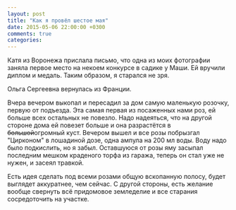 ```yaml
---
layout: post
title: "Как я провёл шестое мая"
date: 2015-05-06 22:00:00 +0300
comments: true
categories: 
---
```

Катя из Воронежа прислала письмо, что одна из моих фотографии заняла первое место на некоем конкурсе в садике у Маши. Ей вручили диплом и медаль. Таким образом, я старался не зря.

Ольга Сергеевна вернулась из Франции.

Вчера вечером выкопал и пересадил за дом самую маленькую розочку, первую от подъезда. Эта самая первая из посаженных нами роз, ей больше всех остальных не повезло. Надо надеяться, что на другой стороне дома ей повезет больше и она разрастётся в ~~большой~~огромный куст. Вечером вышел и все розы побрызгал "Цирконом" в лошадиной дозе, одна ампула на 200 мл воды. Воду надо было подкислить, но я забыл. Оставшуюся от розы яму засыпал последним мешком краденого торфа из гаража, теперь он стал уже не нужен, и засеял травкой.

Есть идея сделать под всеми розами общую вскопанную полосу, будет выглядет аккуратнее, чем сейчас. С другой стороны, есть желание вообще свернуть всё придомовое земледелие и все старания сосредоточить на участке. 